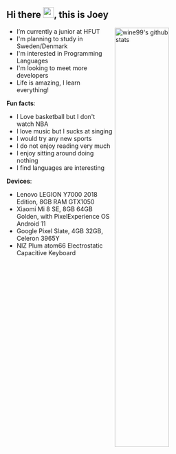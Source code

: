 <!--
**wine99/wine99** is a ✨ _special_ ✨ repository because its `README.md` (this file) appears on your GitHub profile.

Here are some ideas to get you started:

- 🔭 I’m currently working on ...
- 🌱 I’m currently learning ...
- 👯 I’m looking to collaborate on ...
- 🤔 I’m looking for help with ...
- 💬 Ask me about ...
- 📫 How to reach me: ...
- 😄 Pronouns: ...
- ⚡ Fun fact: ...
-->

<h2>Hi there <img src="https://media.giphy.com/media/hvRJCLFzcasrR4ia7z/giphy.gif" width="25px">, this is Joey</h2>

<img align="right" alt="wine99's github stats" width="50%" src="https://github-readme-stats.vercel.app/api?username=wine99&count_private=true&show_icons=true">

- I’m currently a junior at HFUT
- I'm planning to study in Sweden/Denmark
- I'm interested in Programming Languages
- I'm looking to meet more developers
- Life is amazing, I learn everything!

**Fun facts**:
- I Love basketball but I don't watch NBA
- I love music but I sucks at singing
- I would try any new sports
- I do not enjoy reading very much
- I enjoy sitting around doing nothing
- I find languages are interesting

**Devices**:
- Lenovo LEGION Y7000 2018 Edition, 8GB RAM GTX1050
- Xiaomi Mi 8 SE, 8GB 64GB Golden, with PixelExperience OS Android 11
- Google Pixel Slate, 4GB 32GB, Celeron 3965Y
- NIZ Plum atom66 Electrostatic Capacitive Keyboard

